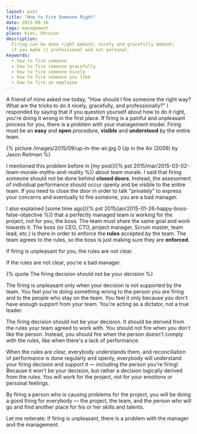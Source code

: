 ```yaml
---
layout: post
title: "How to Fire Someone Right"
date: 2015-09-16
tags: management
place: Kiev, Ukraine
description:
  Firing can be done right &mdash; nicely and gracefully &mdash;
  if you make it professional and not personal.
keywords:
  - how to fire someone
  - how to fire someone gracefully
  - how to fire someone nicely
  - how to fire someone you like
  - how to fire an employee
---
```


A friend of mine asked me today, "How should I fire
someone the right way? What are the tricks to do it nicely,
gracefully, and professionally?" I responded by saying that if you question yourself
about how to do it right, you're doing it wrong in the first place.
If firing is a painful and unpleasant process for you, there is
a problem with your management model. Firing must be an **easy**
and **open** procedure, **visible** and **understood** by the entire team.

<!--more-->

{% picture /images/2015/09/up-in-the-air.jpg 0 Up in the Air (2009) by Jason Reitman %}

I mentioned this problem before in
[my post]({% pst 2015/mar/2015-03-02-team-morale-myths-and-reality %}) about team morale.
I said that firing someone should not be done behind **closed doors**.
Instead, the assessment of individual performance should
occur openly and be visible to the entire team. If you need to close
the door in order to talk "privately" to express your concerns and
eventually to fire someone, you are a bad manager.

I also explained [some time ago]({% pst 2015/jan/2015-01-26-happy-boss-false-objective %})
that a perfectly managed team is working for the project, not for you, the boss.
The team must share the same goal and work towards it. The boss (or CEO,
CTO, project manager, Scrum master, team lead, etc.) is there in order
to enforce the **rules** accepted by the team. The team agrees to the rules,
so the boss is just making sure they are **enforced**.

If firing is unpleasant for you, the rules are not clear.

If the rules are not clear, you're a bad manager.

{% quote The firing decision should not be your decision %}

The firing is unpleasant only when your decision is not supported by the team.
You feel you're doing something wrong to the person you are firing and
to the people who stay on the team. You feel it only because you don't have
enough support from your team. You're acting as a dictator, not a true leader.

The firing decision should not be your decision. It should be derived
from the rules your team agreed to work with. You should not fire when
you don't like the person. Instead, you should fire when the person doesn't
comply with the rules, like when there's a lack of performance.

When the rules are clear, everybody understands them, and reconciliation of
performance is done regularly and openly, everybody will understand
your firing decision and support it &mdash; including the person you're firing!
Because it won't be your decision, but rather a decision logically derived
from the rules. You will work for the project, not for your emotions or
personal feelings.

By firing a person who is causing problems for the project,
you will be doing a good thing for everybody &mdash; the project, the team, and the
person who will go and find another place for his or her skills and talents.

Let me reiterate: If firing is unpleasant, there is a problem
with the manager and the management.
